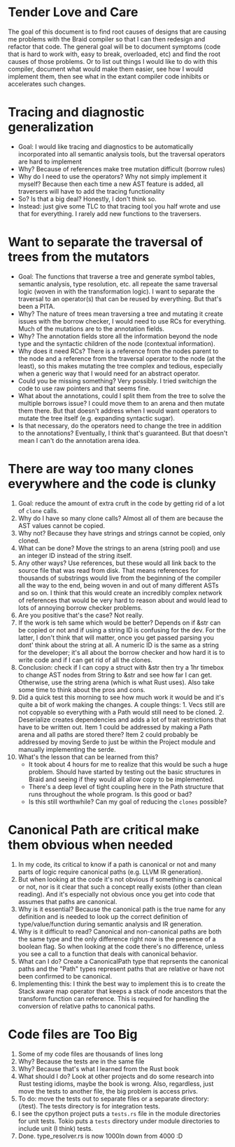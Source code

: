# Tender Love and Care
The goal of this document is to find root causes of designs that are causing me problems with
the Braid compiler so that I can then redesign and refactor that code. The general goal will
be to document symptoms (code that is hard to work with, easy to break, overloaded, etc) and
find the root causes of those problems.  Or to list out things I would like to do with this
compiler, document what would make them easier, see how I would implement them, then see what
in the extant compiler code inhibits or accelerates such changes.

# Tracing and diagnostic generalization
- Goal: I would like tracing and diagnostics to be automatically incorporated into all semantic
analysis tools, but the traversal operators are hard to implement
- Why? Because of references make tree mutation difficult (borrow rules)
- Why do I need to use the operators?  Why not simply implement it myself?  Because then each time
a new AST feature is added, all traversers will have to add the tracing functionality
- So?  Is that a big deal? Honestly, I don't think so.
- Instead: just give some TLC to that tracing tool you half wrote and use that for everything.
I rarely add new functions to the traversers.

# Want to separate the traversal of trees from the mutators
- Goal: The functions that traverse a tree and generate symbol tables, semantic analysis, type resolution,
etc. all repeate the same traversal logic (woven in with the transformation logic).  I want to
separate the traversal to an operator(s) that can be reused by everything.  But that's been a PITA.
- Why? The nature of trees mean traversing a tree and mutating it create issues with the borrow checker,
I would need to use RCs for everything.  Much of the mutations are to the annotation fields.
- Why? The annotation fields store all the information beyond the node type and the syntactic children
of the node (contextual information).
- Why does it need RCs?  There is a reference from the nodes parent to the node and a reference from the
traversal operator to the node (at the least), so this makes mutating the tree complex and tedious,
especially when a generic way that I would need for an abstract operator.
- Could you be missing something?  Very possibly.  I tried switchign the code to use raw pointers and that
seems fine.
- What about the annotations, could I split them from the tree to solve the multiple borrows issue? 
I could move them to an arena and then mutate them there. But that doesn't address when I would want operators
to mutate the tree itself (e.g. expanding syntactic sugar).
- Is that necessary, do the operators need to change the tree in addition to the annotations?  Eventually,
I think that's guaranteed.  But that doesn't mean I can't do the annotation arena idea.

# There are way too many clones everywhere and the code is clunky
1. Goal: reduce the amount of extra cruft in the code by getting rid of a lot of `clone` calls.
2. Why do I have so many clone calls?  Almost all of them are because the AST values cannot be
copied.
3. Why not? Because they have strings and strings cannot be copied, only cloned.
4. What can be done? Move the strings to an arena (string pool) and use an integer ID instead of the
string itself.
5. Any other ways?  Use references, but these would all link back to the source file that was read from disk.
That means references for thousands of substrings would live from the beginning of the compiler all the way
to the end, being woven in and out of many different ASTs and so on.  I think that this would create an
incredibly complex network of references that would be very hard to reason about and would lead to lots of
annoying borrow checker problems.
6. Are you positive that's the case? Not really.
7. If the work is teh same which would be better? Depends on if &str can be copied or not and if using a string
ID is confusing for the dev.  For the latter, I don't think that will matter, once you get passed parsing you
dont' think about the string at all.  A numeric ID is the same as a string for the developer; it's all about the
borrow checker and how hard it is to write code and if I can get rid of all the clones.
8. Conclusion: check if I can copy a struct with &str then try a 1hr timebox to change AST nodes from String to &str
and see how far I can get.  Otherwise, use the string arena (which is what Rust uses).  Also take some time to
think about the pros and cons.
9. Did a quick test this morning to see how much work it would be and it's quite a bit of work making the changes.
A couple things: 1. Vecs still are not copyable so everything with a Path would still need to be cloned. 2.
Deserialize creates dependencies and adds a lot of trait restrictions that have to be written out.  Item 1 could
be addressed by making a Path arena and all paths are stored there?  Item 2 could probably be addressed by moving
Serde to just be within the Project module and manually implementing the serde.
10. What's the lesson that can be learned from this?
     - It took about 4 hours for me to realize that this would be such a huge problem.  Should have started by testing
     out the basic structures in Braid and seeing if they would all allow copy to be implemented.
     - There's a deep level of tight coupling here in the Path structure that runs throughout the whole program.
     Is this good or bad?
     - Is this still worthwhile?  Can my goal of reducing the `clones` possible?

# Canonical Path are critical make them obvious when needed
1. In my code, its critical to know if a path is canonical or not and many parts of logic require canonical
paths (e.g. LLVM IR generation).
2. But when looking at the code it's not obvious if something is canonical or not, nor is it clear that such a
concept really exists (other than clean reading). And it's especially not obvious once you get into code that
assumes that paths are canonical.
3. Why is it essential?  Because the canonical path is the true name for any definition and is needed to look up
the correct definition of type/value/function during semantic analysis and IR generation.
4. Why is it difficult to read?  Canonical and non-canonical paths are both the same type and the only difference
right now is the presence of a boolean flag.  So when looking at the code there's no difference, unless you see
a call to a function that deals with canonical behavior.
5. What can I do?  Create a CanonicalPath type that reprsents the canonical paths and the "Path" types represent
paths that are relative or have not been confirmed to be canonical.
6. Implementing this: I think the best way to implement this is to create the Stack aware map operator that keeps
a stack of node ancestors that the transform function can reference.  This is required for handling the conversion
of relative paths to canonical paths.

# Code files are Too Big
1. Some of my code files are thousands of lines long
2. Why?  Because the tests are in the same file
3. Why?  Because that's what I learned from the Rust book
4. What should I do? Look at other projects and do some research into Rust testing idioms, maybe the
book is wrong.  Also, regardless, just move the tests to another file, the big problem is access privs.
5. To do: move the tests out to separate files or a separate directory: (/test).  The tests directory is
for integration tests.
6. I see the cpython project puts a `tests.rs` file in the module directories for unit tests. Tokio puts
a `tests` directory under module directories to include unit (I think) tests.
7. Done.  type_resolver.rs is now 1000ln down from 4000 :D
